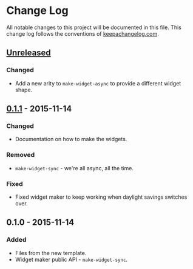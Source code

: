 # Change Log
All notable changes to this project will be documented in this file. This change log follows the conventions of [keepachangelog.com](http://keepachangelog.com/).

## [Unreleased][unreleased]
### Changed
- Add a new arity to `make-widget-async` to provide a different widget shape.

## [0.1.1] - 2015-11-14
### Changed
- Documentation on how to make the widgets.

### Removed
- `make-widget-sync` - we're all async, all the time.

### Fixed
- Fixed widget maker to keep working when daylight savings switches over.

## 0.1.0 - 2015-11-14
### Added
- Files from the new template.
- Widget maker public API - `make-widget-sync`.

[unreleased]: https://github.com/your-name/gifdb/compare/0.1.1...HEAD
[0.1.1]: https://github.com/your-name/gifdb/compare/0.1.0...0.1.1
